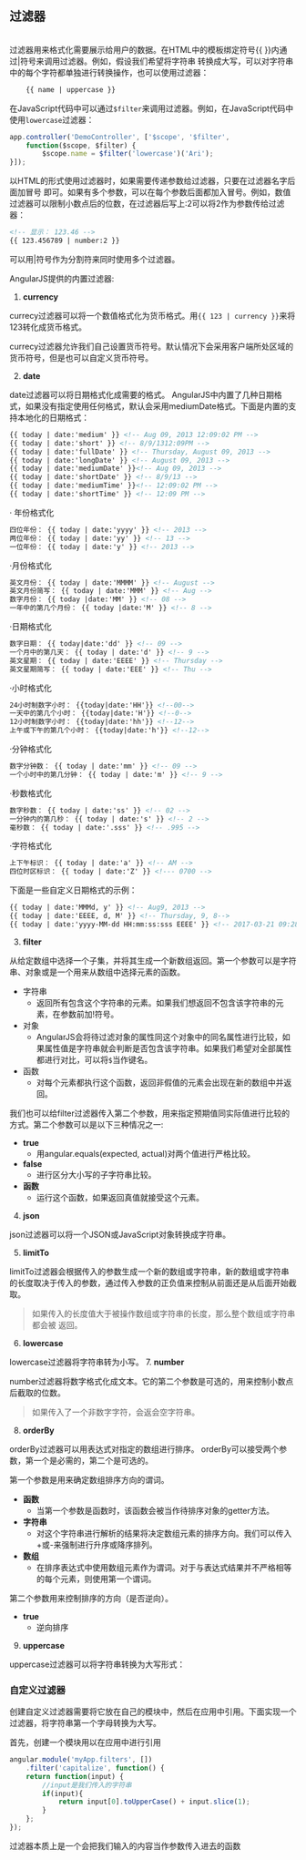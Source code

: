 ## 过滤器

<br>
过滤器用来格式化需要展示给用户的数据。在HTML中的模板绑定符号{{ }}内通过|符号来调用过滤器。例如，假设我们希望将字符串
转换成大写，可以对字符串中的每个字符都单独进行转换操作，也可以使用过滤器：

```html
    {{ name | uppercase }}
```


在JavaScript代码中可以通过`$filter`来调用过滤器。例如，在JavaScript代码中使用`lowercase`过滤器：

```js
app.controller('DemoController', ['$scope', '$filter',
    function($scope, $filter) {
        $scope.name = $filter('lowercase')('Ari');
}]);
```

以HTML的形式使用过滤器时，如果需要传递参数给过滤器，只要在过滤器名字后面加冒号
即可。如果有多个参数，可以在每个参数后面都加入冒号。例如，数值过滤器可以限制小数点后的位数，在过滤器后写上:2可以将2作为参数传给过滤器：

```html
<!-- 显示： 123.46 -->
{{ 123.456789 | number:2 }}
```

可以用|符号作为分割符来同时使用多个过滤器。

AngularJS提供的内置过滤器:

1. **currency**

 currecy过滤器可以将一个数值格式化为货币格式。用`{{ 123 | currency }}`来将123转化成货币格式。

 currecy过滤器允许我们自己设置货币符号。默认情况下会采用客户端所处区域的货币符号，但是也可以自定义货币符号。

2. **date** 
 
 date过滤器可以将日期格式化成需要的格式。 AngularJS中内置了几种日期格式，如果没有指定使用任何格式，默认会采用mediumDate格式。下面是内置的支持本地化的日期格式：
 ```html
{{ today | date:'medium' }} <!-- Aug 09, 2013 12:09:02 PM -->
{{ today | date:'short' }} <!-- 8/9/1312:09PM -->
{{ today | date:'fullDate' }} <!-- Thursday, August 09, 2013 -->
{{ today | date:'longDate' }} <!-- August 09, 2013 -->
{{ today | date:'mediumDate' }}<!-- Aug 09, 2013 -->
{{ today | date:'shortDate' }} <!-- 8/9/13 -->
{{ today | date:'mediumTime' }}<!-- 12:09:02 PM -->
{{ today | date:'shortTime' }} <!-- 12:09 PM -->
 ```
 · 年份格式化
```html
四位年份： {{ today | date:'yyyy' }} <!-- 2013 -->
两位年份： {{ today | date:'yy' }} <!-- 13 -->
一位年份： {{ today | date:'y' }} <!-- 2013 -->
```
 ·月份格式化
```html
英文月份： {{ today | date:'MMMM' }} <!-- August -->
英文月份简写： {{ today | date:'MMM' }} <!-- Aug -->
数字月份： {{ today |date:'MM' }} <!-- 08 -->
一年中的第几个月份： {{ today |date:'M' }} <!-- 8 -->
```
 ·日期格式化
```html
数字日期： {{ today|date:'dd' }} <!-- 09 -->
一个月中的第几天： {{ today | date:'d' }} <!-- 9 -->
英文星期： {{ today | date:'EEEE' }} <!-- Thursday -->
英文星期简写： {{ today | date:'EEE' }} <!-- Thu -->
```
 ·小时格式化
```html
24小时制数字小时： {{today|date:'HH'}} <!--00-->
一天中的第几个小时： {{today|date:'H'}} <!--0-->
12小时制数字小时： {{today|date:'hh'}} <!--12-->
上午或下午的第几个小时： {{today|date:'h'}} <!--12-->
```
 ·分钟格式化
```html
数字分钟数： {{ today | date:'mm' }} <!-- 09 -->
一个小时中的第几分钟： {{ today | date:'m' }} <!-- 9 -->
```
 ·秒数格式化
```html
数字秒数： {{ today | date:'ss' }} <!-- 02 -->
一分钟内的第几秒： {{ today | date:'s' }} <!-- 2 -->
毫秒数： {{ today | date:'.sss' }} <!-- .995 -->
```
 ·字符格式化
```html
上下午标识： {{ today | date:'a' }} <!-- AM -->
四位时区标识： {{ today | date:'Z' }} <!--- 0700 -->
```
 下面是一些自定义日期格式的示例：
```html
{{ today | date:'MMMd, y' }} <!-- Aug9, 2013 -->
{{ today | date:'EEEE, d, M' }} <!-- Thursday, 9, 8-->
{{ today | date:'yyyy-MM-dd HH:mm:ss:sss EEEE' }} <!-- 2017-03-21 09:28:02:967 -->
```

3. **filter**

 从给定数组中选择一个子集，并将其生成一个新数组返回。第一个参数可以是字符串、对象或是一个用来从数组中选择元素的函数。
 - 字符串
     + 返回所有包含这个字符串的元素。如果我们想返回不包含该字符串的元素，在参数前加!符号。
 - 对象
     + AngularJS会将待过滤对象的属性同这个对象中的同名属性进行比较，如果属性值是字符串就会判断是否包含该字符串。如果我们希望对全部属性都进行对比，可以将`$`当作键名。
 - 函数
     + 对每个元素都执行这个函数，返回非假值的元素会出现在新的数组中并返回。
 
 我们也可以给filter过滤器传入第二个参数，用来指定预期值同实际值进行比较的方式。第二个参数可以是以下三种情况之一:
 - **true**
     + 用angular.equals(expected, actual)对两个值进行严格比较。
 - **false**
     + 进行区分大小写的子字符串比较。
 - **函数**
     + 运行这个函数，如果返回真值就接受这个元素。

4. **json**
 
 json过滤器可以将一个JSON或JavaScript对象转换成字符串。

5. **limitTo**
 
 limitTo过滤器会根据传入的参数生成一个新的数组或字符串，新的数组或字符串的长度取决于传入的参数，通过传入参数的正负值来控制从前面还是从后面开始截取。
 > 如果传入的长度值大于被操作数组或字符串的长度，那么整个数组或字符串都会被
返回。
6. **lowercase**
 
 lowercase过滤器将字符串转为小写。
7. **number**
 
 number过滤器将数字格式化成文本。它的第二个参数是可选的，用来控制小数点后截取的位数。
 > 如果传入了一个非数字字符，会返会空字符串。
8. **orderBy**
 
 orderBy过滤器可以用表达式对指定的数组进行排序。
 orderBy可以接受两个参数，第一个是必需的，第二个是可选的。

 第一个参数是用来确定数组排序方向的谓词。
 - **函数**
     + 当第一个参数是函数时，该函数会被当作待排序对象的getter方法。
 - **字符串**
     + 对这个字符串进行解析的结果将决定数组元素的排序方向。我们可以传入+或-来强制进行升序或降序排列。
 - **数组**
     + 在排序表达式中使用数组元素作为谓词。对于与表达式结果并不严格相等的每个元素，则使用第一个谓词。

 第二个参数用来控制排序的方向（是否逆向）。
 - **true**
     + 逆向排序
9. **uppercase**
 
 uppercase过滤器可以将字符串转换为大写形式：


### 自定义过滤器

创建自定义过滤器需要将它放在自己的模块中，然后在应用中引用。下面实现一个过滤器，将字符串第一个字母转换为大写。

首先，创建一个模块用以在应用中进行引用
```js
angular.module('myApp.filters', [])
    .filter('capitalize', function() {
    return function(input) {
        //input是我们传入的字符串
        if(input){
            return input[0].toUpperCase() + input.slice(1);
        }
    };
});
```

过滤器本质上是一个会把我们输入的内容当作参数传入进去的函数



